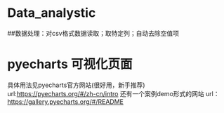 # Data_analystic
##数据处理：对csv格式数据读取；取特定列；自动去除空值项
# pyecharts 可视化页面
具体用法见pyecharts官方网站(很好用，新手推荐) url:https://pyecharts.org/#/zh-cn/intro
还有一个案例demo形式的网站 url：https://gallery.pyecharts.org/#/README